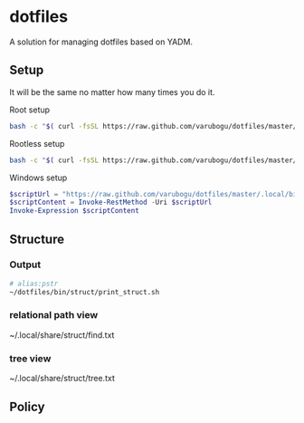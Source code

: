 # dotfiles

A solution for managing dotfiles based on YADM.

## Setup

It will be the same no matter how many times you do it.

Root setup

```bash
bash -c "$( curl -fsSL https://raw.github.com/varubogu/dotfiles/master/.local/bin/setup/setup.bash )"
```

Rootless setup

```bash
bash -c "$( curl -fsSL https://raw.github.com/varubogu/dotfiles/master/.local/bin/setup/setup.bash ) -noroot"
```

Windows setup

```ps1
$scriptUrl = "https://raw.github.com/varubogu/dotfiles/master/.local/bin/setup/setup_win.ps1"
$scriptContent = Invoke-RestMethod -Uri $scriptUrl
Invoke-Expression $scriptContent
```

## Structure

### Output

```bash
# alias:pstr
~/dotfiles/bin/struct/print_struct.sh
```

### relational path view

~/.local/share/struct/find.txt

### tree view

~/.local/share/struct/tree.txt

## Policy
